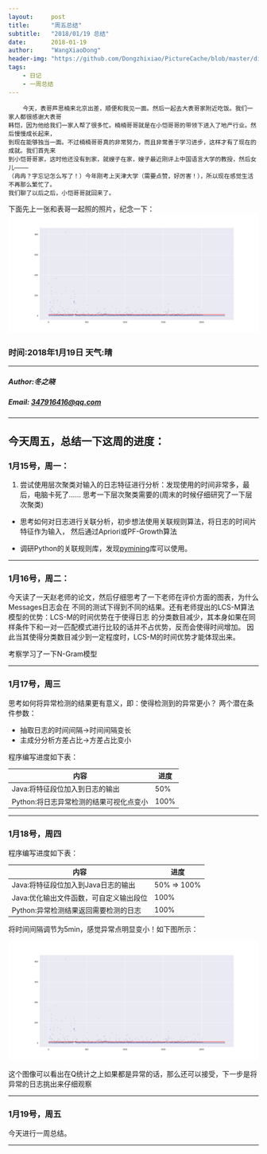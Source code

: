 ```yaml
---
layout:     post
title:      "周五总结"
subtitle:   "2018/01/19 总结"
date:       2018-01-19
author:     "WangXiaoDong"
header-img: "https://github.com/Dongzhixiao/PictureCache/blob/master/diaryPic/20180119.jpg?raw=true"
tags:
    - 日记
    - 一周总结
---
```


```
    今天，表哥芦思楠来北京出差，顺便和我见一面。然后一起去大表哥家附近吃饭。我们一家人都很感谢大表哥
韩恺，因为他给我们一家人帮了很多忙。楠楠哥哥就是在小恺哥哥的带领下进入了地产行业。然后慢慢成长起来，
到现在能够独当一面。不过楠楠哥哥真的非常努力，而且非常善于学习进步，这样才有了现在的成就。我们首先来
到小恺哥哥家，这时他还没有到家，就嫂子在家，嫂子最近刚评上中国语言大学的教授，然后女儿————
（冉冉？字忘记怎么写了！）今年刚考上天津大学（需要点赞，好厉害！），所以现在感觉生活不再那么繁忙了。
我们聊了以后之后，小恺哥哥就回来了。

```

下面先上一张和表哥一起照的照片，纪念一下：
![糟糕：图片显示失败，请通知我，非常感谢！](https://github.com/Dongzhixiao/PictureCache/blob/master/diaryPic/secure_20170702_300s_pca_with_QStatic.png?raw=true "PCA测试日志图片")



### 时间:2018年1月19日 天气:晴
-----
#####   Author:冬之晓
#####   Email: 347916416@qq.com
----------

## 今天周五，总结一下这周的进度：


### 1月15号，周一：   

1. 尝试使用层次聚类对输入的日志特征进行分析：发现使用的时间非常多，最后，电脑卡死了……
思考一下层次聚类需要的(周末的时候仔细研究了一下层次聚类)

* 思考如何对日志进行关联分析，初步想法使用关联规则算法，将日志的时间片特征作为输入，
然后通过Apriori或PF-Growth算法

* 调研Python的关联规则库，发现[pymining](https://github.com/bartdag/pymining "pymining网址")库可以使用。

----------------

### 1月16号，周二：

今天读了一天赵老师的论文，然后仔细思考了一下老师在评价方面的图表，为什么Messages日志会在
不同的测试下得到不同的结果。还有老师提出的LCS-M算法模型的优势：LCS-M的时间优势在于使得日志
的分类数目减少，其本身如果在同样条件下和一对一匹配模式进行比较的话并不占优势，反而会使得时间增加。
因此当其使得分类数目减少到一定程度时，LCS-M的时间优势才能体现出来。

考察学习了一下N-Gram模型

---------------

### 1月17号，周三 

思考如何将异常检测的结果更有意义，即：使得检测到的异常更小？
两个潜在条件参数：
- 抽取日志的时间间隔->时间间隔变长
- 主成分分析方差占比->方差占比变小

程序编写进度如下表：

|内容|进度|     
|----|----|
|Java:将特征段位加入到日志的输出|50%|
|Python:将日志异常检测的结果可视化点变小|100%|

---------------

### 1月18号，周四

程序编写进度如下表：

|内容|进度|     
|----|----|
|Java:将特征段位加入到Java日志的输出|50% => 100%|
|Java:优化输出文件函数，可自定义输出段位|100%|
|Python:异常检测结果返回需要检测的日志|100%|

将时间间隔调节为5min，感觉异常点明显变小！如下图所示：

![糟糕：图片显示失败，请通知我，非常感谢！](https://github.com/Dongzhixiao/PictureCache/blob/master/diaryPic/secure_20170702_300s_pca_with_QStatic.png?raw=true "PCA测试日志图片")


这个图像可以看出在Q统计之上如果都是异常的话，那么还可以接受，下一步是将异常的日志挑出来仔细观察

---------------

### 1月19号，周五

今天进行一周总结。


-----------------


